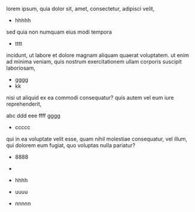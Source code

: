 lorem ipsum, quia dolor sit, amet, consectetur, adipisci velit, 

*   hhhhh

sed quia non numquam eius modi tempora 

*   tttt

incidunt, ut labore et dolore magnam aliquam quaerat voluptatem. ut enim ad minima veniam, quis nostrum exercitationem ullam corporis suscipit laboriosam, 

*   gggg
*   kk

nisi ut aliquid ex ea commodi consequatur? quis autem vel eum iure reprehenderit, 

abc ddd eee ffff gggg

*   ccccc

qui in ea voluptate velit esse, quam nihil molestiae consequatur, vel illum, qui dolorem eum fugiat, quo voluptas nulla pariatur?

*   8888
*     
    
*   hhhh
*   uuuu
*   nnnnn